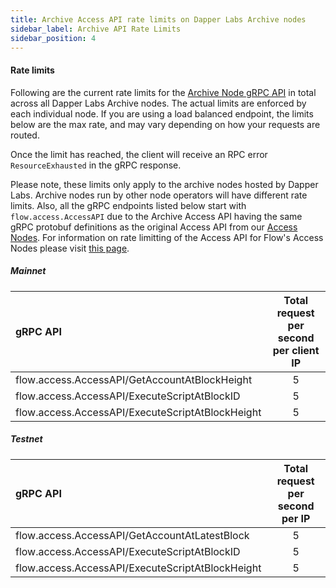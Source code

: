 ```yaml
---
title: Archive Access API rate limits on Dapper Labs Archive nodes
sidebar_label: Archive API Rate Limits
sidebar_position: 4
---
```


#### Rate limits

Following are the current rate limits for the [Archive Node gRPC API](./archive-access-api.md) in total across all Dapper Labs Archive nodes. The actual limits are enforced by each individual node. If you are using a load balanced endpoint, the limits below are the max rate, and may vary depending on how your requests are routed.

Once the limit has reached, the client will receive an RPC error `ResourceExhausted` in the gRPC response.

Please note, these limits only apply to the archive nodes hosted by Dapper Labs. Archive nodes run by other node operators will have different rate limits.
Also, all the gRPC endpoints listed below start with `flow.access.AccessAPI` due to the Archive Access API having the same gRPC protobuf definitions as the original Access API from our [Access Nodes](../node-operation/node-roles.mdx#access). For information on rate limitting of the Access API for Flow's Access Nodes please visit [this page](./access-api-rate-limits.md).

##### Mainnet

|                 gRPC API                             | Total request per second per client IP        |
|:-----------------------------------------------------|:---------------------------------------------:|
| flow.access.AccessAPI/GetAccountAtBlockHeight        |                   5                           |
| flow.access.AccessAPI/ExecuteScriptAtBlockID         |                   5                           |
| flow.access.AccessAPI/ExecuteScriptAtBlockHeight     |                   5                           |


##### Testnet

|                 gRPC API                             | Total request per second per IP               |
|:-----------------------------------------------------|:---------------------------------------------:|
| flow.access.AccessAPI/GetAccountAtLatestBlock        |                   5                           |
| flow.access.AccessAPI/ExecuteScriptAtBlockID         |                   5                           |
| flow.access.AccessAPI/ExecuteScriptAtBlockHeight     |                   5                           |



